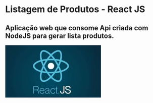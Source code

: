 # Listagem de Produtos - React JS

## Aplicação web que consome Api criada com NodeJS para gerar lista produtos.

![ReactJS](https://github.com/TulioliAles/listagemProdutosReactJS/blob/master/react.jpeg)

